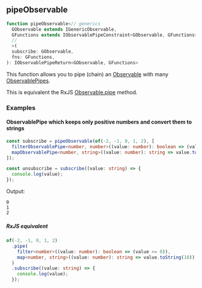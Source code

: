 ## pipeObservable

[comment]: <> (TODO verify DOC)

```ts
function pipeObservable<// generics
  GObservable extends IGenericObservable,
  GFunctions extends IObservablePipeConstraint<GObservable, GFunctions>
  //
  >(
  subscribe: GObservable,
  fns: GFunctions,
): IObservablePipeReturn<GObservable, GFunctions>
```

This function allows you to pipe (chain) an [Observable](../../../type/observable.md)
with many [ObservablePipes](../../../pipes/type/observable-pipe.md).

This is equivalent the RxJS [Observable.pipe](https://rxjs-dev.firebaseapp.com/api/index/class/Observable#pipe) method.

### Examples

#### ObservablePipe which keeps only positive numbers and convert them to strings

```ts
const subscribe = pipeObservable(of(-2, -1, 0, 1, 2), [
  filterObservablePipe<number, number>((value: number): boolean => (value >= 0)),
  mapObservablePipe<number, string>((value: number): string => value.toString(10)),
]);

const unsubscribe = subscribe((value: string) => {
  console.log(value);
});
```

Output:

```text
0
1
2
```

##### RxJS equivalent

```ts
of(-2, -1, 0, 1, 2)
  .pipe(
    filter<number>((value: number): boolean => (value >= 0)),
    map<number, string>((value: number): string => value.toString(10)),
  )
  .subscribe((value: string) => {
    console.log(value);
  });
```
